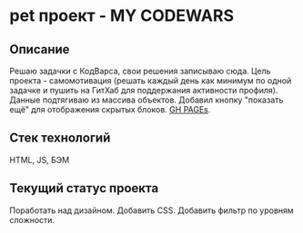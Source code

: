 # pet проект - MY CODEWARS

## Описание
Решаю задачки с КодВарса, свои решения записываю сюда. Цель проекта - самомотивация (решать каждый день как минимум по одной задачке и пушить на ГитХаб для поддержания активности профиля). Данные подтягиваю из массива объектов. Добавил кнопку "показать ещё" для отображения скрытых блоков. [GH PAGEs]().

## Стек технологий
HTML, JS, БЭМ

## Текущий статус проекта
Поработать над дизайном.
Добавить CSS.
Добавить фильтр по уровням сложности.

